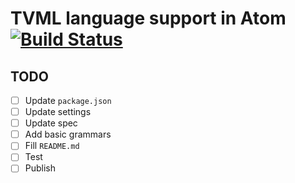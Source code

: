 # TVML language support in Atom [![Build Status](https://travis-ci.org/albinekcom/language-tvml.svg?branch=master)](https://travis-ci.org/albinekcom/language-tvml)

## TODO
- [ ] Update `package.json`
- [ ] Update settings
- [ ] Update spec
- [ ] Add basic grammars
- [ ] Fill `README.md`
- [ ] Test
- [ ] Publish
